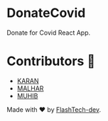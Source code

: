 # DonateCovid 
 Donate for Covid React App.

# Contributors :construction_worker:

* [KARAN](https://github.com/FlashTech-dev)
* [MALHAR](https://github.com/Malhar37)
* [MUHIB](https://github.com/Muhib007dev)


Made with :heart: by [FlashTech-dev](https://github.com/FlashTech-dev).
